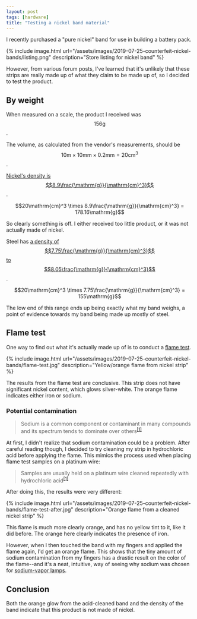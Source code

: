 ```yaml
---
layout: post
tags: [hardware]
title: "Testing a nickel band material"
---
```


I recently purchased a "pure nickel" band for use in building a battery pack.

{% include image.html
    url="/assets/images/2019-07-25-counterfeit-nickel-bands/listing.png"
    description="Store listing for nickel band" %}

However, from various forum posts, I've learned that it's unlikely that these
strips are really made up of what they claim to be made up of, so I decided to
test the product.

## By weight

When measured on a scale, the product I received was $$156\mathrm{g}$$.

The volume, as calculated from the vendor's measurements, should be
$$10\mathrm{m} \times 10\mathrm{mm} \times 0.2\mathrm{mm} = 20\mathrm{cm}^3$$.

[Nickel's density is $$8.9\frac{\mathrm{g}}{\mathrm{cm}^3}$$][nickel-density].

[nickel-density]: https://en.wikipedia.org/wiki/Nickel

$$20\mathrm{cm}^3 \times 8.9\frac{\mathrm{g}}{\mathrm{cm}^3} = 178.16\mathrm{g}$$

So clearly something is off. I either received too little product, or it was not
actually made of nickel.

Steel has [a density of $$7.75\frac{\mathrm{g}}{\mathrm{cm}^3}$$ to
$$8.05\frac{\mathrm{g}}{\mathrm{cm}^3}$$][steel-density].

[steel-density]: https://en.wikipedia.org/wiki/Steel#Material_properties

$$20\mathrm{cm}^3 \times 7.75\frac{\mathrm{g}}{\mathrm{cm}^3} = 155\mathrm{g}$$

The low end of this range ends up being exactly what my band weighs, a point of
evidence towards my band being made up mostly of steel.

## Flame test

One way to find out what it's actually made up of is to conduct a [flame
test][].

[flame test]: https://en.wikipedia.org/wiki/Flame_test

{% include image.html
    url="/assets/images/2019-07-25-counterfeit-nickel-bands/flame-test.jpg"
    description="Yellow/orange flame from nickel strip" %}

The results from the flame test are conclusive. This strip does not have
significant nickel content, which glows silver-white. The orange flame indicates
either iron or sodium.

### Potential contamination

> Sodium is a common component or contaminant in many compounds and its spectrum
> tends to dominate over others<sup>[[1]][sodium-contamination]</sup>

At first, I didn't realize that sodium contamination could be a problem. After
careful reading though, I decided to try cleaning my strip in hydrochloric acid
before applying the flame. This mimics the process used when placing flame test
samples on a platinum wire:

> Samples are usually held on a platinum wire cleaned repeatedly with
> hydrochloric acid<sup>[[1]][sodium-contamination]</sup>

[sodium-contamination]: https://en.wikipedia.org/wiki/Flame_test#Process

After doing this, the results were very different:

{% include image.html
    url="/assets/images/2019-07-25-counterfeit-nickel-bands/flame-test-after.jpg"
    description="Orange flame from a cleaned nickel strip" %}

This flame is much more clearly orange, and has no yellow tint to it, like
it did before. The orange here clearly indicates the presence of iron.

However, when I then touched the band with my fingers and applied
the flame again, I'd get an orange flame. This shows that the tiny amount of
sodium contamination from my fingers has a drastic result on the color of the
flame--and it's a neat, intuitive, way of seeing why sodium was chosen for
[sodium-vapor lamps][].

[sodium-vapor lamps]: https://en.wikipedia.org/wiki/Sodium-vapor_lamp

## Conclusion

Both the orange glow from the acid-cleaned band and the density of the band
indicate that this product is not made of nickel.
